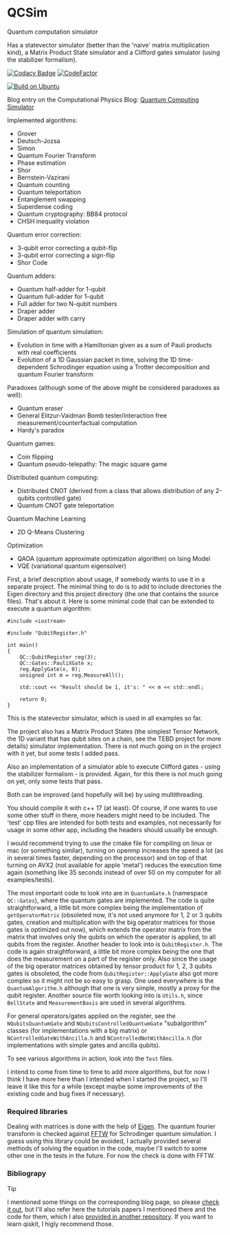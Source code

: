 # QCSim
Quantum computation simulator

Has a statevector simulator (better than the 'naive' matrix multiplication kind), a Matrix Product State simulator and a Clifford gates simulator (using the stabilizer formalism).

[![Codacy Badge](https://app.codacy.com/project/badge/Grade/6a193db170ab432596079c530fc75c77)](https://www.codacy.com/gh/aromanro/QCSim/dashboard?utm_source=github.com&amp;utm_medium=referral&amp;utm_content=aromanro/QCSim&amp;utm_campaign=Badge_Grade)
[![CodeFactor](https://www.codefactor.io/repository/github/aromanro/qcsim/badge)](https://www.codefactor.io/repository/github/aromanro/qcsim)

[![Build on Ubuntu](https://github.com/aromanro/QCSim/actions/workflows/cmake-single-platform.yml/badge.svg)](https://github.com/aromanro/QCSim/actions/workflows/cmake-single-platform.yml)


Blog entry on the Computational Physics Blog: [Quantum Computing Simulator](https://compphys.go.ro/quantum-computing-simulator/)

Implemented algorithms:

*   Grover
*   Deutsch-Jozsa
*   Simon
*   Quantum Fourier Transform
*   Phase estimation
*   Shor
*   Bernstein-Vazirani
*   Quantum counting
*   Quantum teleportation
*   Entanglement swapping
*   Superdense coding
*   Quantum cryptography: BB84 protocol
*   CHSH inequality violation

Quantum error correction:

*   3-qubit error correcting a qubit-flip
*   3-qubit error correcting a sign-flip
*   Shor Code

Quantum adders:

*   Quantum half-adder for 1-qubit
*   Quantum full-adder for 1-qubit
*   Full adder for two N-qubit numbers
*   Draper adder
*   Draper adder with carry

Simulation of quantum simulation:

*   Evolution in time with a Hamiltonian given as a sum of Pauli products with real coefficients
*   Evolution of a 1D Gaussian packet in time, solving the 1D time-dependent Schrodinger equation using a Trotter decomposition and quantum Fourier transform

Paradoxes (although some of the above might be considered paradoxes as well):
*   Quantum eraser
*   General Elitzur-Vaidman Bomb tester/interaction free measurement/counterfactual computation
*   Hardy's paradox

Quantum games:
*   Coin flipping
*   Quantum pseudo-telepathy: The magic square game

Distributed quantum computing:
*   Distributed CNOT (derived from a class that allows distribution of any 2-qubits controlled gate)
*   Quantum CNOT gate teleportation

Quantum Machine Learning
*   2D Q-Means Clustering

Optimization
*   QAOA (quantum approximate optimization algorithm) on Ising Model
*   VQE (variational quantum eigensolver)

First, a brief description about usage, if somebody wants to use it in a separate project. The minimal thing to do is to add to include directories the Eigen directory and this project directory (the one that contains the source files). That's about it. Here is some minimal code that can be extended to execute a quantum algorithm:

```
#include <iostream>

#include "QubitRegister.h"

int main()
{
    QC::QubitRegister reg(3);
    QC::Gates::PauliXGate x;
    reg.ApplyGate(x, 0);
    unsigned int m = reg.MeasureAll();

    std::cout << "Result should be 1, it's: " << m << std::endl;

    return 0;
}
```
This is the statevector simulator, which is used in all examples so far. 

The project also has a Matrix Product States (the simplest Tensor Network, the 1D variant that has qubit sites on a chain, see the TEBD project for more details) simulator implementation.
There is not much going on in the project with it yet, but some tests I added pass.

Also an implementation of a simulator able to execute Clifford gates - using the stabilizer formalism - is provided. Again, for this there is not much going on yet, only some tests that pass.

Both can be improved (and hopefully will be) by using multithreading.

You should compile it with c++ 17 (at least).
Of course, if one wants to use some other stuff in there, more headers might need to be included.
The 'test' cpp files are intended for both tests and examples, not necessarily for usage in some other app, including the headers should usually be enough.

I would recommend trying to use the cmake file for compiling on linux or mac (or something similar), turning on openmp increases the speed a lot (as in several times faster, depending on the processor) and on top of that turning on AVX2 (not available for apple 'metal') reduces the execution time again (something like 35 seconds instead of over 50 on my computer for all examples/tests).

The most important code to look into are in `QuantumGate.h` (namespace `QC::Gates`), where the quantum gates are implemented. The code is quite straightforward, a little bit more complex being the implementation of `getOperatorMatrix` (obsoleted now, it's not used anymore for 1, 2 or 3 qubits gates, creation and multiplication with the big operator matrices for those gates is optimized out now), which extends the operator matrix from the matrix that involves only the qubits on which the operator is applied, to all qubits from the register. 
Another header to look into is `QubitRegister.h`. The code is again straightforward, a little bit more complex being the one that does the measurement on a part of the register only. Also since the usage of the big operator matrices obtained by tensor product for 1, 2, 3 qubits gates is obsoleted, the code from `QubitRegister::ApplyGate` also got more complex so it might not be so easy to grasp.
One used everywhere is the `QuantumAlgorithm.h` although that one is very simple, mostly a proxy for the qubit register.
Another source file worth looking into is `Utils.h`, since `BellState` and `MeasurementBasis` are used in several algorithms.

For general operators/gates applied on the register, see the `NQubitsQuantumGate` and `NQubitsControlledQuantumGate` "subalgorithm" classes (for implementations with a big matrix) or `NControlledGateWithAncilla.h` and `NControlledNotWithAncilla.h` (for implementations with simple gates and ancilla qubits).

To see various algorithms in action, look into the `Test` files.

I intend to come from time to time to add more algorithms, but for now I think I have more here than I intended when I started the project, so I'll leave it like this for a while (except maybe some improvements of the existing code and bug fixes if necessary).

### Required libraries

Dealing with matrices is done with the help of [Eigen](https://eigen.tuxfamily.org/).
The quantum fourier transform is checked against [FFTW](http://fftw.org/) for Schrodinger quantum simulation. I guess using this library could be avoided, I actually provided several methods of solving the equation in the code, maybe I'll switch to some other one in the tests in the future. For now the check is done with FFTW.

### Bibliograpy

> [!TIP]
> I mentioned some things on the corresponding blog page, so please [check it out](https://compphys.go.ro/quantum-computing-simulator/), but I'll also refer here the tutorials papers I mentioned there and the code for them, which I also [provided in another repository](https://github.com/InvictusWingsSRL/QiskitTutorials).
> If you want to learn qiskit, I higly recommend those.
